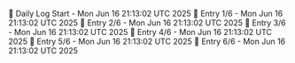 📅 Daily Log Start - Mon Jun 16 21:13:02 UTC 2025
📌 Entry 1/6 - Mon Jun 16 21:13:02 UTC 2025
📌 Entry 2/6 - Mon Jun 16 21:13:02 UTC 2025
📌 Entry 3/6 - Mon Jun 16 21:13:02 UTC 2025
📌 Entry 4/6 - Mon Jun 16 21:13:02 UTC 2025
📌 Entry 5/6 - Mon Jun 16 21:13:02 UTC 2025
📌 Entry 6/6 - Mon Jun 16 21:13:02 UTC 2025
